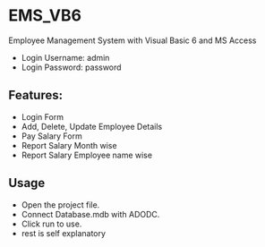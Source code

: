 # EMS_VB6
Employee Management System with Visual Basic 6 and MS Access

- Login Username: admin
- Login Password: password

## Features:
- Login Form
- Add, Delete, Update Employee Details
- Pay Salary Form
- Report Salary Month wise
- Report Salary Employee name wise


## Usage
- Open the project file.
- Connect Database.mdb with ADODC.
- Click run to use.
- rest is self explanatory

